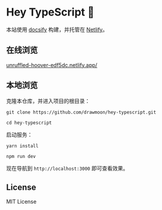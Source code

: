 # Hey TypeScript :wave:

本站使用 [docsify](https://github.com/docsifyjs/docsify/) 构建，并托管在 [Netlify](https://app.netlify.com/)。

## 在线浏览

[unruffled-hoover-edf5dc.netlify.app/](unruffled-hoover-edf5dc.netlify.app/)

## 本地浏览

克隆本仓库，并进入项目的根目录：

```shell
git clone https://github.com/drawmoon/hey-typescript.git

cd hey-typescript
```

启动服务：

```shell
yarn install

npm run dev
```

现在导航到 `http://localhost:3000` 即可查看效果。

## License

MIT License